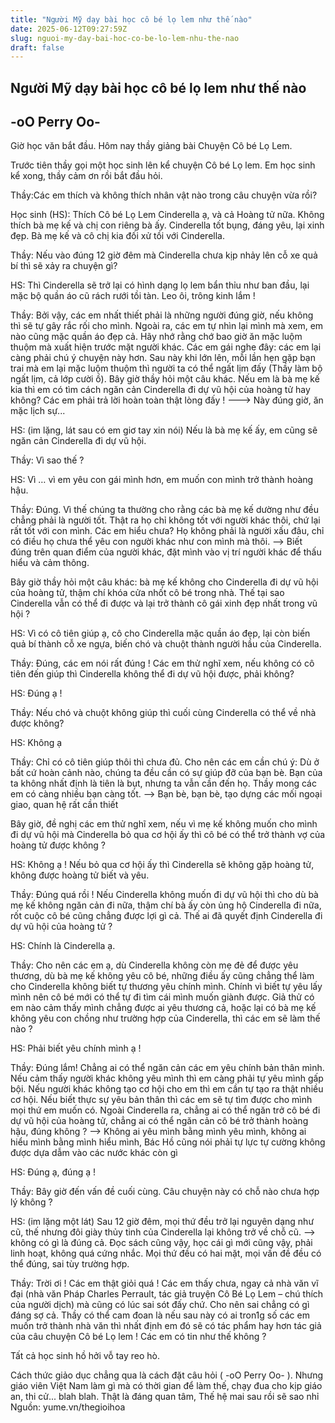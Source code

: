 ```yaml
---
title: "Người Mỹ dạy bài học cô bé lọ lem như thế nào"
date: 2025-06-12T09:27:59Z
slug: nguoi-my-day-bai-hoc-co-be-lo-lem-nhu-the-nao
draft: false
---
```


## Người Mỹ dạy bài học cô bé lọ lem như thế nào

## -oO Perry Oo-

Giờ học văn bắt đầu. Hôm nay thầy giảng bài Chuyện Cô bé Lọ Lem.

Trước tiên thầy gọi một học sinh lên kể chuyện Cô bé Lọ lem. Em học sinh kể xong, thầy cảm ơn rồi bắt đầu hỏi.

Thầy:Các em thích và không thích nhân vật nào trong câu chuyện vừa rồi?

Học sinh (HS): Thích Cô bé Lọ Lem Cinderella ạ, và cả Hoàng tử nữa. Không thích bà mẹ kế và chị con riêng bà ấy. Cinderella tốt bụng, đáng yêu, lại xinh đẹp. Bà mẹ kế và cô chị kia đối xử tồi với Cinderella.

Thầy: Nếu vào đúng 12 giờ đêm mà Cinderella chưa kịp nhảy lên cỗ xe quả bí thì sẽ xảy ra chuyện gì?

HS: Thì Cinderella sẽ trở lại có hình dạng lọ lem bẩn thỉu như ban đầu, lại mặc bộ quần áo cũ rách rưới tồi tàn. Leo ôi, trông kinh lắm !

Thầy: Bởi vậy, các em nhất thiết phải là những người đúng giờ, nếu không thì sẽ tự gây rắc rối cho mình. Ngoài ra, các em tự nhìn lại mình mà xem, em nào cũng mặc quần áo đẹp cả. Hãy nhớ rằng chớ bao giờ ăn mặc luộm thuộm mà xuất hiện trước mặt người khác. Các em gái nghe đây: các em lại càng phải chú ý chuyện này hơn. Sau này khi lớn lên, mỗi lần hẹn gặp bạn trai mà em lại mặc luộm thuộm thì người ta có thể ngất lịm đấy (Thầy làm bộ ngất lịm, cả lớp cười ồ). Bây giờ thầy hỏi một câu khác. Nếu em là bà mẹ kế kia thì em có tìm cách ngăn cản Cinderella đi dự vũ hội của hoàng tử hay không? Các em phải trả lời hoàn toàn thật lòng đấy ! ---> Này đúng giờ, ăn mặc lịch sự...

HS: (im lặng, lát sau có em giơ tay xin nói) Nếu là bà mẹ kế ấy, em cũng sẽ ngăn cản Cinderella đi dự vũ hội.

Thầy: Vì sao thế ?

HS: Vì … vì em yêu con gái mình hơn, em muốn con mình trở thành hoàng hậu.

Thầy: Đúng. Vì thế chúng ta thường cho rằng các bà mẹ kế dường như đều chẳng phải là người tốt. Thật ra họ chỉ không tốt với người khác thôi, chứ lại rất tốt với con mình. Các em hiểu chưa? Họ không phải là người xấu đâu, chỉ có điều họ chưa thể yêu con người khác như con mình mà thôi. --> Biết đúng trên quan điểm của người khác, đặt mình vào vị trí người khác để thấu hiểu và cảm thông.

Bây giờ thầy hỏi một câu khác: bà mẹ kế không cho Cinderella đi dự vũ hội của hoàng tử, thậm chí khóa cửa nhốt cô bé trong nhà. Thế tại sao Cinderella vẫn có thể đi được và lại trở thành cô gái xinh đẹp nhất trong vũ hội ?

HS: Vì có cô tiên giúp ạ, cô cho Cinderella mặc quần áo đẹp, lại còn biến quả bí thành cỗ xe ngựa, biến chó và chuột thành người hầu của Cinderella.

Thầy: Đúng, các em nói rất đúng ! Các em thử nghĩ xem, nếu không có cô tiên đến giúp thì Cinderella không thể đi dự vũ hội được, phải không?

HS: Đúng ạ !

Thầy: Nếu chó và chuột không giúp thì cuối cùng Cinderella có thể về nhà được không?

HS: Không ạ

Thầy: Chỉ có cô tiên giúp thôi thì chưa đủ. Cho nên các em cần chú ý: Dù ở bất cứ hoàn cảnh nào, chúng ta đều cần có sự giúp đỡ của bạn bè. Bạn của ta không nhất định là tiên là bụt, nhưng ta vẫn cần đến họ. Thầy mong các em có càng nhiều bạn càng tốt. --> Bạn bè, bạn bè, tạo dựng các mối ngoại giao, quan hệ rất cần thiết

Bây giờ, đề nghị các em thử nghĩ xem, nếu vì mẹ kế không muốn cho mình đi dự vũ hội mà Cinderella bỏ qua cơ hội ấy thì cô bé có thể trở thành vợ của hoàng tử được không ?

HS: Không ạ ! Nếu bỏ qua cơ hội ấy thì Cinderella sẽ không gặp hoàng tử, không được hoàng tử biết và yêu.

Thầy: Đúng quá rồi ! Nếu Cinderella không muốn đi dự vũ hội thì cho dù bà mẹ kế không ngăn cản đi nữa, thậm chí bà ấy còn ủng hộ Cinderella đi nữa, rốt cuộc cô bé cũng chẳng được lợi gì cả. Thế ai đã quyết định Cinderella đi dự vũ hội của hoàng tử ?

HS: Chính là Cinderella ạ.

Thầy: Cho nên các em ạ, dù Cinderella không còn mẹ đẻ để được yêu thương, dù bà mẹ kế không yêu cô bé, những điều ấy cũng chẳng thể làm cho Cinderella không biết tự thương yêu chính mình. Chính vì biết tự yêu lấy mình nên cô bé mới có thể tự đi tìm cái mình muốn giành được. Giả thử có em nào cảm thấy mình chẳng được ai yêu thương cả, hoặc lại có bà mẹ kế không yêu con chồng như trường hợp của Cinderella, thì các em sẽ làm thế nào ?

HS: Phải biết yêu chính mình ạ !

Thầy: Đúng lắm! Chẳng ai có thể ngăn cản các em yêu chính bản thân mình. Nếu cảm thấy người khác không yêu mình thì em càng phải tự yêu mình gấp bội. Nếu người khác không tạo cơ hội cho em thì em cần tự tạo ra thật nhiều cơ hội. Nếu biết thực sự yêu bản thân thì các em sẽ tự tìm được cho mình mọi thứ em muốn có. Ngoài Cinderella ra, chẳng ai có thể ngăn trở cô bé đi dự vũ hội của hoàng tử, chẳng ai có thể ngăn cản cô bé trở thành hoàng hậu, đúng không ? --> Không ai yêu mình bằng mình yêu mình, không ai hiểu mình bằng mình hiểu mình, Bác Hồ cũng nói phải tự lực tự cường không được dựa dẫm vào các nước khác còn gì 

HS: Đúng ạ, đúng ạ !

Thầy: Bây giờ đến vấn đề cuối cùng. Câu chuyện này có chỗ nào chưa hợp lý không ?

HS: (im lặng một lát) Sau 12 giờ đêm, mọi thứ đều trở lại nguyên dạng như cũ, thế nhưng đôi giày thủy tinh của Cinderella lại không trở về chỗ cũ. --> không có gì là đúng cả. Đọc sách cũng vậy, học cái gì mới cũng vậy, phải linh hoạt, không quá cứng nhắc. Mọi thứ đều có hai mặt, mọi vấn đề đều có thể đúng, sai tùy trường hợp.

 Thầy: Trời ơi ! Các em thật giỏi quá ! Các em thấy chưa, ngay cả nhà văn vĩ đại (nhà văn Pháp Charles Perrault, tác giả truyện Cô Bé Lọ Lem – chú thích của người dịch) mà cũng có lúc sai sót đấy chứ. Cho nên sai chẳng có gì đáng sợ cả. Thầy có thể cam đoan là nếu sau này có ai tron1g số các em muốn trở thành nhà văn thì nhất định em đó sẽ có tác phẩm hay hơn tác giả của câu chuyện Cô bé Lọ lem ! Các em có tin như thế không ?

Tất cả học sinh hồ hởi vỗ tay reo hò.

Cách thức giảo dục chẳng qua là cách đặt câu hỏi  ( -oO Perry Oo- ). Nhưng giáo viên Việt Nam làm gì mà có thời gian để làm thế, chạy đua cho kịp giáo an, thi cử... blah blah. Thật là đáng quan tâm, Thế hệ mai sau rồi sẽ sao nhỉ 
Nguồn: yume.vn/thegioihoa